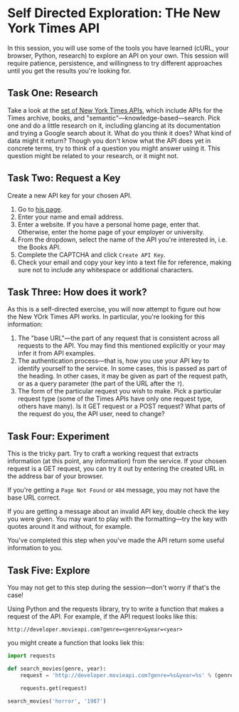 # Self Directed Exploration: THe New York Times API

In this session, you will use some of the tools you have learned (cURL, your browser, Python, research) to explore an API on your own. This session will require patience, persistence, and willingness to try different approaches until you get the results you're looking for.

## Task One: Research

Take a look at the [set of New York Times APIs](https://developer.nytimes.com/), which include APIs for the Times archive, books, and "semantic"—knowledge-based—search. Pick one and do a little research on it, including glancing at its documentation and trying a Google search about it. What do you think it does? What kind of data might it return? Though you don't know what the API does yet in concrete terms, try to think of a question you might answer using it. This question might be related to your research, or it might not.

## Task Two: Request a Key

Create a new API key for your chosen API.

1. Go to [his page](https://developer.nytimes.com/signup).
2. Enter your name and email address.
3. Enter a website. If you have a personal home page, enter that. Otherwise, enter the home page of your employer or university.
4. From the dropdown, select the name of the API you're interested in, i.e. the Books API.
5. Complete the CAPTCHA and click `Create API Key`.
6. Check your email and copy your key into a text file for reference, making sure not to include any whitespace or additional characters.

## Task Three: How does it work?

As this is a self-directed exercise, you will now attempt to figure out how the New YOrk Times API works. In particular, you're looking for this information:

1. The "base URL"—the part of any request that is consistent across all requests to the API. You may find this mentioned explicitly or your may infer it from API examples.
2. The authentication process—that is, how you use your API key to identify yourself to the service. In some cases, this is passed as part of the heading. In other cases, it may be given as part of the request path, or as a query parameter (the part of the URL after the `?`).
3. The form of the particular request you wish to make. Pick a particular request type (some of the Times APIs have only one request type, others have many). Is it GET request or a POST request? What parts of the request do you, the API user, need to change?

## Task Four: Experiment

This is the tricky part. Try to craft a working request that extracts information (at this point, any information) from the service. If your chosen request is a GET request, you can try it out by entering the created URL in the address bar of your browser.

If you're getting a `Page Not Found` or `404` message, you may not have the base URL correct.

If you are getting a message about an invalid API key, double check the key you were given. You may want to play with the formatting—try the key with quotes around it and without, for example.

You've completed this step when you've made the API return some useful information to you.

## Task Five: Explore

You may not get to this step during the session—don't worry if that's the case!

Using Python and the requests library, try to write a function that makes a request of the API. For example, if the API request looks like this:

	http://developer.movieapi.com?genre=<genre>&year=<year>
	
you might create a function that looks liek this:

```python
import requests

def search_movies(genre, year):
	request = 'http://developer.movieapi.com?genre=%s&year=%s' % (genre, year)

	requests.get(request)
	
search_movies('horror', '1987')
```







